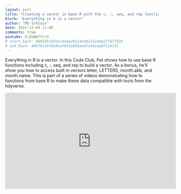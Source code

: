 ```yaml
---
layout: post
title: "Creating a vector in base R with the c, :, seq, and rep functions (CC170)"
blurb: "Everything in R is a vector"
author: "PD Schloss"
date: 2021-12-09 11:00
comments: true
youtube: EiQkBW7Ycr4
# start_hash: b0d55b783e5c84eb26114cd4a722ab027fd77839
# end_hash: 40579c347018aaf6d1e603ee4fa65eae87114253
---
```


Everything in R is a vector. In this Code Club, Pat shows how to use base R functions including c, :, seq, and rep to build a vector. As a bonus, he'll show you how to access built in vectors letter, LETTERS, month.abb, and month.name. This is part of a series of videos demonstrating how to functions from base R to make these data compatible with tools from the tidyverse.


<iframe style="margin: 0 auto;display:block;" width="560" height="315" src="https://www.youtube.com/embed/{{ page.youtube }}" frameborder="0" allow="accelerometer; autoplay; encrypted-media; gyroscope; picture-in-picture" allowfullscreen></iframe>


<!-- ## Code

You can browse the state of the repository at the
* [beginning of the episode](https://github.com/riffomonas/distances/tree/{{ page.start_hash }})
* [end of the episode](https://github.com/riffomonas/distances/tree/{{ page.end_hash }}) -->
